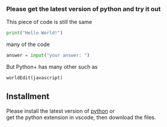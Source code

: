 ### Please get the latest version of python and try it out
This piece of code is still the same

```python
print("Hello World!")
```

many of the code

```python
answer = input("your answer: ")
```

But Python+ has many other such as

```python
worldEdit(javascript)
```

## Installment

Please install the latest version of <a href="https://www.python.org/downloads/">python</a> or <br/>
get the python extension in vscode, 
then download the files.

